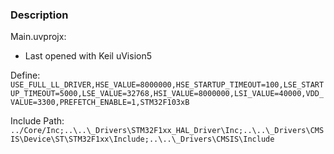 ### Description

Main.uvprojx:
- Last opened with Keil uVision5

Define:
`USE_FULL_LL_DRIVER,HSE_VALUE=8000000,HSE_STARTUP_TIMEOUT=100,LSE_STARTUP_TIMEOUT=5000,LSE_VALUE=32768,HSI_VALUE=8000000,LSI_VALUE=40000,VDD_VALUE=3300,PREFETCH_ENABLE=1,STM32F103xB`

Include Path:
`../Core/Inc;..\..\_Drivers\STM32F1xx_HAL_Driver\Inc;..\..\_Drivers\CMSIS\Device\ST\STM32F1xx\Include;..\..\_Drivers\CMSIS\Include`
